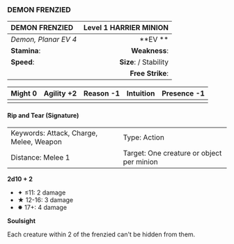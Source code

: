 ### DEMON FRENZIED

| DEMON FRENZIED       | **Level 1 HARRIER MINION** |
| :------------------- | -------------------------: |
| *Demon, Planar EV 4* |                \*\*EV \*\* |
| **Stamina**:         |              **Weakness**: |
| **Speed**:           |     **Size**:  / Stability |
|                      |           **Free Strike**: |

| **Might** 0 | **Agility** +2 | **Reason** -1 | **Intuition** | **Presence** -1 |
| ----------- | -------------- | ------------- | ------------- | --------------- |
|             |                |               |               |                 |

#### Rip and Tear (Signature)

|                                         |                                           |
| :-------------------------------------- | :---------------------------------------- |
| Keywords: Attack, Charge, Melee, Weapon | Type: Action                              |
| Distance: Melee 1                       | Target: One creature or object per minion |

**2d10 + 2**

- ✦ ≤11: 2 damage
- ★ 12-16: 3 damage
- ✸ 17+: 4 damage

**Soulsight**

Each creature within 2 of the frenzied can't be hidden from them.
